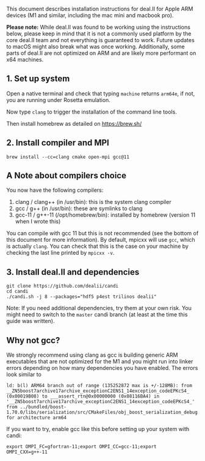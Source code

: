 This document describes installation instructions for deal.II for Apple ARM devices (M1 and similar, including the mac mini and macbook pro).

**Please note:**
While deal.II was found to be working using the instructions below, please keep in mind that it is not a commonly used platform by the core deal.II team and not everything is guaranteed to work. Future updates to macOS might also break what was once working. Additionally, some parts of deal.II are not optimized on ARM and are likely more performant on x64 machines.

## 1. Set up system

Open a native terminal and check that typing ``machine`` returns ``arm64e``, if not, you are running under Rosetta emulation. 

Now type ``clang`` to trigger the installation of the command line tools.

Then install homebrew as detailed on https://brew.sh/

## 2. Install compiler and MPI

``brew install --cc=clang cmake open-mpi gcc@11``

## A Note about compilers choice

You now have the following compilers:
1. clang / clang++ (in /usr/bin): this is the system clang compiler
2. gcc / g++ (in /usr/bin): these are symlinks to clang
3. gcc-11 / g++-11 (/opt/homebrew/bin): installed by homebrew (version 11 when I wrote this)

You can compile with gcc 11 but this is not recommended (see the bottom of this document for more information). By default, mpicxx will use ``gcc``, which is actually ``clang``. You can check that this is the case on your machine by checking the last line printed by ``mpicxx -v``.

## 3. Install deal.II and dependencies

```
git clone https://github.com/dealii/candi
cd candi
./candi.sh -j 8 --packages="hdf5 p4est trilinos dealii"
```
Note: If you need additional dependencies, try them at your own risk. You might need to switch to the ``master`` candi branch (at least at the time this guide was written).


## Why not gcc?

We strongly recommend using clang as gcc is building generic ARM executables that are not optimized for the M1 and you might run into linker errors depending on how many dependencies you have enabled. The errors look similar to
```
ld: b(l) ARM64 branch out of range (135252872 max is +/-128MB): from __ZN5boost7archive17archive_exceptionC2ENS1_14exception_codeEPKcS4_ (0x00019B08) to ___assert_rtn@0x00000000 (0x08116BA4) in '__ZN5boost7archive17archive_exceptionC2ENS1_14exception_codeEPKcS4_' from ../bundled/boost-1.70.0/libs/serialization/src/CMakeFiles/obj_boost_serialization_debug.dir/archive_exception.cpp.o for architecture arm64
```
If you want to try, enable gcc like this before setting up your system with candi:
```
export OMPI_FC=gfortran-11;export OMPI_CC=gcc-11;export OMPI_CXX=g++-11
```
